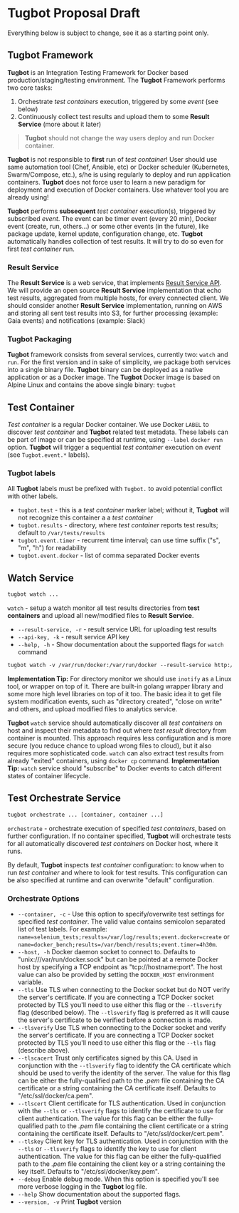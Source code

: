 # Tugbot Proposal Draft

Everything below is subject to change, see it as a starting point only.

## Tugbot Framework

**Tugbot** is an Integration Testing Framework for Docker based production/staging/testing environment. The **Tugbot** Framework performs two core tasks:

1. Orchestrate *test containers* execution, triggered by some *event* (see below)
2. Continuously collect test results and upload them to some **Result Service** (more about it later)

> **Tugbot** should not change the way users deploy and run Docker container.

**Tugbot** is not responsible to **first** run of *test container*! User should use same automation tool (Chef, Ansible, etc) or Docker scheduler (Kubernetes, Swarm/Compose, etc.), s/he is using regularly to deploy and run application containers. **Tugbot** does not force user to learn a new paradigm for deployment and execution of Docker containers. Use whatever tool you are already using!

**Tugbot** performs **subsequent** *test container* execution(s), triggered by subscribed *event*. The event can be timer event (every 20 min), Docker event (create, run, others...) or some other events (in the future), like package update, kernel update, configuration change, etc. **Tugbot** automatically handles collection of test results. It will try to do so even for first *test container* run.

### Result Service

The **Result Service** is a web service, that implements [Result Service API](#TODO). We will provide an open source **Result Service** implementation that echo test results, aggregated from multiple hosts, for every connected client. We should consider another **Result Service** implementation, running on AWS and storing all sent test results into S3, for further processing (example: Gaia events) and notifications (example: Slack)

### Tugbot Packaging

**Tugbot** framework consists from several services, currently two: `watch` and `run`. For the first version and in sake of simplicity, we package both services into a single binary file. **Tugbot** binary can be deployed as a native application or as a Docker image.
The **Tugbot** Docker image is based on Alpine Linux and contains the above single binary: `tugbot`

## Test Container

*Test container* is a regular Docker container. We use Docker `LABEL` to discover *test container* and **Tugbot** related test metadata. These labels can be part of image or can be specified at runtime, using `--label` `docker run` option.
**Tugbot** will trigger a sequential *test container* execution on *event* (see `Tugbot.event.*` labels).

### Tugbot labels
All **Tugbot** labels must be prefixed with `Tugbot.` to avoid potential conflict with other labels.

- `tugbot.test` - this is a *test container* marker label; without it, **Tugbot** will not recognize this container a a *test container*
- `tugbot.results` - directory, where *test container* reports test results; default to `/var/tests/results`
- `tugbot.event.timer` - recurrent time interval; can use time suffix ("s", "m", "h") for readability
- `tugbot.event.docker` - list of comma separated Docker events

## Watch Service

```dockerfile
tugbot watch ...
```

`watch` - setup a watch monitor all test results directories from **test containers** and upload all new/modified files to **Result Service**.

- `--result-service, -r`    - result service URL for uploading test results
- `--api-key, -k`           - result service API key
- `--help, -h`              - Show documentation about the supported flags for `watch` command

```dockerfile
tugbot watch -v /var/run/docker:/var/run/docker --result-service http://nga.hp.com --api-key ACSD34SSD85DF
```

**Implementation Tip:** For directory monitor we should use `inotify` as a Linux tool, or wrapper on top of it. There are built-in golang wrapper library and some more high level libraries on top of it too.
The basic idea it to get file system modification events, such as "directory created", "close on write" and others, and upload modified files to analytics service.

**Tugbot** `watch` service should automatically discover all *test containers* on host and inspect their metadata to find out where *test result* directory from container is mounted. This approach requires less configuration and is more secure (you reduce chance to upload wrong files to cloud), but it also requires more sophisticated code. `watch` can also extract test results from already "exited" containers, using `docker cp` command.
**Implementation Tip:** `watch` service should "subscribe" to Docker events to catch different states of container lifecycle.

## Test Orchestrate Service

```dockerfile
tugbot orchestrate ... [container, container ...]
```

`orchestrate` - orchestrate execution of specified *test containers*, based on further configuration. If no container specified, **Tugbot** will orchestrate tests for all automatically discovered *test containers* on Docker host, where it runs.

By default, **Tugbot** inspects *test container* configuration: to know when to run *test container* and where to look for test results. This configuration can be also specified at runtime and can overwrite "default" configuration.

### Orchestrate Options

* `--container, -c` - Use this option to specify/overwrite test settings for specified *test container*. The valid value contains semicolon separated list of test labels. For example: `name=selenium_tests;results=/var/log/results;event.docker=create` or `name=docker_bench;results=/var/bench/results;event.timer=4h30m`.
* `--host, -h` Docker daemon socket to connect to. Defaults to "unix:///var/run/docker.sock" but can be pointed at a remote Docker host by specifying a TCP endpoint as "tcp://hostname:port". The host value can also be provided by setting the `DOCKER_HOST` environment variable.
* `--tls` Use TLS when connecting to the Docker socket but do NOT verify the server's certificate. If you are connecting a TCP Docker socket protected by TLS you'll need to use either this flag or the `--tlsverify` flag (described below). The `--tlsverify` flag is preferred as it will cause the server's certificate to be verified before a connection is made.
* `--tlsverify` Use TLS when connecting to the Docker socket and verify the server's certificate. If you are connecting a TCP Docker socket protected by TLS you'll need to use either this flag or the `--tls` flag (describe above).
* `--tlscacert` Trust only certificates signed by this CA. Used in conjunction with the `--tlsverify` flag to identify the CA certificate which should be used to verify the identity of the server. The value for this flag can be either the fully-qualified path to the *.pem* file containing the CA certificate or a string containing the CA certificate itself. Defaults to "/etc/ssl/docker/ca.pem".
* `--tlscert` Client certificate for TLS authentication. Used in conjunction with the `--tls` or `--tlsverify` flags to identify the certificate to use for client authentication. The value for this flag can be either the fully-qualified path to the *.pem* file containing the client certificate or a string containing the certificate itself. Defaults to "/etc/ssl/docker/cert.pem".
* `--tlskey` Client key for TLS authentication. Used in conjunction with the `--tls` or `--tlsverify` flags to identify the key to use for client authentication. The value for this flag can be either the fully-qualified path to the *.pem* file containing the client key or a string containing the key itself. Defaults to "/etc/ssl/docker/key.pem".
* `--debug` Enable debug mode. When this option is specified you'll see more verbose logging in the **Tugbot** log file.
* `--help` Show documentation about the supported flags.
* `--version, -v` Print **Tugbot** version

